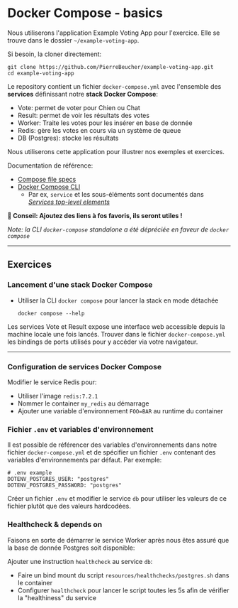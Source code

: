 # Docker Compose - basics

Nous utiliserons l'application Example Voting App pour l'exercice. Elle se trouve dans le dossier `~/example-voting-app`.

Si besoin, la cloner directement:

```
git clone https://github.com/PierreBeucher/example-voting-app.git
cd example-voting-app
```

Le repository contient un fichier `docker-compose.yml` avec l'ensemble des **services** définissant notre **stack Docker Compose**:

- Vote: permet de voter pour Chien ou Chat
- Result: permet de voir les résultats des votes
- Worker: Traite les votes pour les insérer en base de donnée
- Redis: gère les votes en cours via un système de queue
- DB (Postgres): stocke les résultats

Nous utiliserons cette application pour illustrer nos exemples et exercices.

Documentation de référence:

- [Compose file specs](https://docs.docker.com/reference/compose-file/)
- [Docker Compose CLI](https://docs.docker.com/reference/cli/docker/compose/)
  - Par ex, `service` et les sous-éléments sont documentés dans [_Services top-level elements_](https://docs.docker.com/reference/compose-file/services/)

**🔖 Conseil: Ajoutez des liens à fos favoris, ils seront utiles !**

_Note: la CLI `docker-compose` standalone a été dépréciée en faveur de `docker compose`_

---

## Exercices

### Lancement d'une stack Docker Compose

- Utiliser la CLI `docker compose` pour lancer la stack en mode détachée
  ```
  docker compose --help
  ```

Les services Vote et Result expose une interface web accessible depuis la machine locale une fois lancés. Trouver dans le fichier `docker-compose.yml` les bindings de ports utilisés pour y accéder via votre navigateur.

---

### Configuration de services Docker Compose

Modifier le service Redis pour:
 - Utiliser l'image `redis:7.2.1`
 - Nommer le container `my_redis` au démarrage
 - Ajouter une variable d'environnement `FOO=BAR` au runtime du container

### Fichier `.env` et variables d'environnement

Il est possible de référencer des variables d'environnements dans notre fichier `docker-compose.yml` et de spécifier un fichier `.env` contenant des variables d'environnements par défaut. Par exemple:

```
# .env example
DOTENV_POSTGRES_USER: "postgres"
DOTENV_POSTGRES_PASSWORD: "postgres"
```

Créer un fichier `.env` et modifier le service `db` pour utiliser les valeurs de ce fichier plutôt que des valeurs hardcodées.

### Healthcheck & depends on

Faisons en sorte de démarrer le service Worker après nous êtes assuré que la base de donnée Postgres soit disponible:

Ajouter une instruction `healthcheck` au service `db`:
- Faire un bind mount du script `resources/healthchecks/postgres.sh` dans le container
- Configurer `healthcheck` pour lancer le script toutes les 5s afin de vérifier la "healthiness" du service
